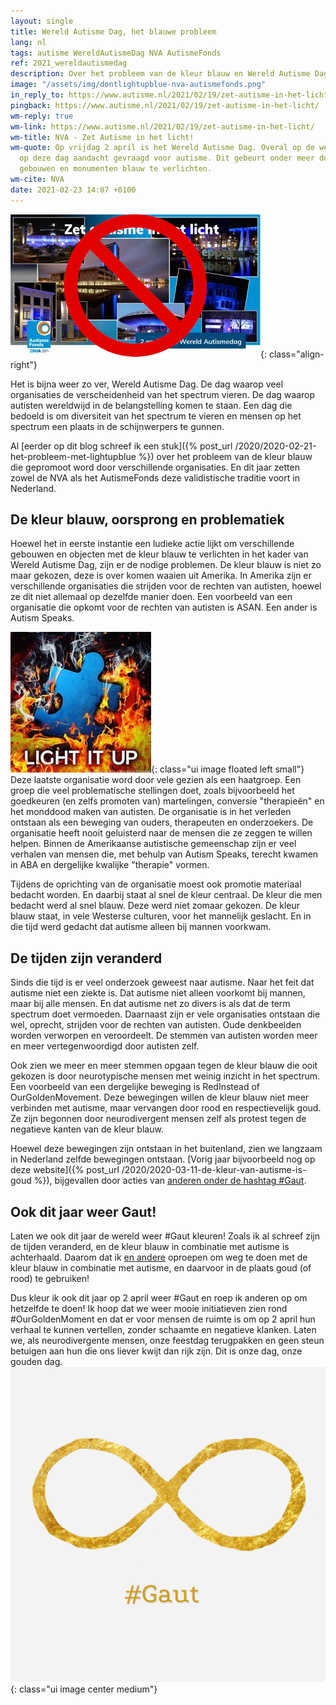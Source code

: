 ```yaml
---
layout: single
title: Wereld Autisme Dag, het blauwe probleem
lang: nl
tags: autisme WereldAutismeDag NVA AutismeFonds
ref: 2021_wereldautismedag
description: Over het probleem van de kleur blauw en Wereld Autisme Dag
image: "/assets/img/dontlightupblue-nva-autismefonds.png"
in_reply_to: https://www.autisme.nl/2021/02/19/zet-autisme-in-het-licht/
pingback: https://www.autisme.nl/2021/02/19/zet-autisme-in-het-licht/
wm-reply: true
wm-link: https://www.autisme.nl/2021/02/19/zet-autisme-in-het-licht/
wm-title: NVA - Zet Autisme in het licht!
wm-quote: Op vrijdag 2 april is het Wereld Autisme Dag. Overal op de wereld wordt
  op deze dag aandacht gevraagd voor autisme. Dit gebeurt onder meer door bekende
  gebouwen en monumenten blauw te verlichten.
wm-cite: NVA
date: 2021-02-23 14:07 +0100
---
```

![Don't light up blue!](/assets/img/dontlightupblue-nva-autismefonds.png){: class="align-right"}

Het is bijna weer zo ver, Wereld Autisme Dag. De dag waarop veel organisaties de verscheidenheid van het spectrum vieren. De dag waarop autisten wereldwijd in de belangstelling komen te staan. Een dag die bedoeld is om diversiteit van het spectrum te vieren en mensen op het spectrum een plaats in de schijnwerpers te gunnen.

Al [eerder op dit blog schreef ik een stuk]({% post_url /2020/2020-02-21-het-probleem-met-lightupblue %}) over het probleem van de kleur blauw die gepromoot word door verschillende organisaties. En dit jaar zetten zowel de NVA als het AutismeFonds deze validistische traditie voort in Nederland.

## De kleur blauw, oorsprong en problematiek

Hoewel het in eerste instantie een ludieke actie lijkt om verschillende gebouwen en objecten met de kleur blauw te verlichten in het kader van Wereld Autisme Dag, zijn er de nodige problemen. De kleur blauw is niet zo maar gekozen, deze is over komen waaien uit Amerika. In Amerika zijn er verschillende organisaties die strijden voor de rechten van autisten, hoewel ze dit niet allemaal op dezelfde manier doen. Een voorbeeld van een organisatie die opkomt voor de rechten van autisten is ASAN. Een ander is Autism Speaks.

![Burn Blue](/assets/img/lightitup.jpeg){: class="ui image floated left small"}
Deze laatste organisatie word door vele gezien als een haatgroep. Een groep die veel problematische stellingen doet, zoals bijvoorbeeld het goedkeuren (en zelfs promoten van) martelingen, conversie "therapieën" en het monddood maken van autisten. De organisatie is in het verleden ontstaan als een beweging van ouders, therapeuten en onderzoekers. De organisatie heeft nooit geluisterd naar de mensen die ze zeggen te willen helpen. Binnen de Amerikaanse autistische gemeenschap zijn er veel verhalen van mensen die, met behulp van Autism Speaks, terecht kwamen in ABA en dergelijke kwalijke "therapie" vormen.

Tijdens de oprichting van de organisatie moest ook promotie materiaal bedacht worden. En daarbij staat al snel de kleur centraal. De kleur die men bedacht werd al snel blauw. Deze werd niet zomaar gekozen. De kleur blauw staat, in vele Westerse culturen, voor het mannelijk geslacht. En in die tijd werd gedacht dat autisme alleen bij mannen voorkwam.

## De tijden zijn veranderd

Sinds die tijd is er veel onderzoek geweest naar autisme. Naar het feit dat autisme niet een ziekte is. Dat autisme niet alleen voorkomt bij mannen, maar bij alle mensen. En dat autisme net zo divers is als dat de term spectrum doet vermoeden. Daarnaast zijn er vele organisaties ontstaan die wel, oprecht, strijden voor de rechten van autisten. Oude denkbeelden worden verworpen en veroordeelt. De stemmen van autisten worden meer en meer vertegenwoordigd door autisten zelf.

Ook zien we meer en meer stemmen opgaan tegen de kleur blauw die ooit gekozen is door neurotypische mensen met weinig inzicht in het spectrum. Een voorbeeld van een dergelijke beweging is RedInstead of OurGoldenMovement. Deze bewegingen willen de kleur blauw niet meer verbinden met autisme, maar vervangen door rood en respectievelijk goud. Ze zijn begonnen door neurodivergent mensen zelf als protest tegen de negatieve kanten van de kleur blauw.

Hoewel deze bewegingen zijn ontstaan in het buitenland, zien we langzaam in Nederland zelfde bewegingen ontstaan. [Vorig jaar bijvoorbeeld nog op deze website]({% post_url /2020/2020-03-11-de-kleur-van-autisme-is-goud %}), bijgevallen door acties van [anderen onder de hashtag #Gaut](https://twitter.com/search?q=%23gaut&src=typed_query).

## Ook dit jaar weer Gaut!

Laten we ook dit jaar de wereld weer #Gaut kleuren! Zoals ik al schreef zijn de tijden veranderd, en de kleur blauw in combinatie met autisme is achterhaald. Daarom dat ik [en andere](https://www.ourgoldenmoment.com/partners) oproepen om weg te doen met de kleur blauw in combinatie met autisme, en daarvoor in de plaats goud (of rood) te gebruiken!

Dus kleur ik ook dit jaar op 2 april weer #Gaut en roep ik anderen op om hetzelfde te doen! Ik hoop dat we weer mooie initiatieven zien rond #OurGoldenMoment en dat er voor mensen de ruimte is om op 2 april hun verhaal te kunnen vertellen, zonder schaamte en negatieve klanken. Laten we, als neurodivergente mensen, onze feestdag terugpakken en geen steun betuigen aan hun die ons liever kwijt dan rijk zijn. Dit is onze dag, onze gouden dag.
![Gaut](/assets/img/autismeweek2020/Gaut-hashtag.jpg){: class="ui image center medium"}
